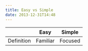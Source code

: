```yaml
---
title: Easy vs Simple
date: 2013-12-31T14:48
---
```


| | Easy | Simple
|-|------|--------
| Definition | Familiar | Focused
